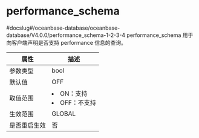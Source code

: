 performance_schema 
=======================================
#docslug#/oceanbase-database/oceanbase-database/V4.0.0/performance_schema-1-2-3-4
performance_schema 用于向客户端声明是否支持 performance 信息的查询。


|   属性   |                                                    描述                                                     |
|--------|-----------------------------------------------------------------------------------------------------------|
| 参数类型   | bool                                                                                                      |
| 默认值    | OFF                                                                                                       |
| 取值范围   | <li> ON：支持   <li> OFF：不支持    |
| 生效范围   | GLOBAL                                                                                                    |
| 是否重启生效 | 否                                                                                                         |


